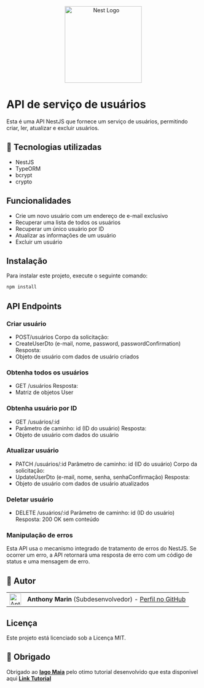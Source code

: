 <p align="center">
  <a href="http://nestjs.com/" target="blank"><img src="https://nestjs.com/img/logo-small.svg" width="200" alt="Nest Logo" /></a>
</p>

# API de serviço de usuários
Esta é uma API NestJS que fornece um serviço de usuários, permitindo criar, ler, atualizar e excluir usuários.

## 🎨 Tecnologias utilizadas
- NestJS
- TypeORM
- bcrypt
- crypto

## Funcionalidades
- Crie um novo usuário com um endereço de e-mail exclusivo
- Recuperar uma lista de todos os usuários
- Recuperar um único usuário por ID
- Atualizar as informações de um usuário
- Excluir um usuário

## Instalação
Para instalar este projeto, execute o seguinte comando:

```bash
npm install
```
## API Endpoints

### Criar usuário
- POST/usuários
Corpo da solicitação:
- CreateUserDto (e-mail, nome, password, passwordConfirmation)
Resposta:
- Objeto de usuário com dados de usuário criados
### Obtenha todos os usuários
- GET /usuários
Resposta:
- Matriz de objetos User

### Obtenha usuário por ID
- GET /usuários/:id
- Parâmetro de caminho: id (ID do usuário)
Resposta:
- Objeto de usuário com dados do usuário

### Atualizar usuário
- PATCH /usuários/:id
Parâmetro de caminho: id (ID do usuário)
Corpo da solicitação:
- UpdateUserDto (e-mail, nome, senha, senhaConfirmação)
Resposta:
- Objeto de usuário com dados de usuário atualizados

### Deletar usuário
- DELETE /usuários/:id
Parâmetro de caminho: id (ID do usuário)
Resposta: 200 OK sem conteúdo

### Manipulação de erros
Esta API usa o mecanismo integrado de tratamento de erros do NestJS. Se ocorrer um erro, a API retornará uma resposta de erro com um código de status e uma mensagem de erro.

## 👥 Autor

<table>
 <tr>
 <td alinhar="centro">
 <a href="https://github.com/Sub-Dev" target="_blank">
 <img src="https://avatars.githubusercontent.com/u/68450692?v=4" alt="Anthony-Marin" height="30" width="30"/>
 </a>
 </td>
 <td>
 <strong>Anthony Marin</strong> (Subdesenvolvedor) - <a href="https://github.com/Sub-Dev">Perfil no GitHub</a>
 </td>
 </tr>
</table>

## Licença
Este projeto está licenciado sob a Licença MIT.

## 💬 Obrigado
Obrigado ao [**Iago Maia**](https://github.com/iagomaia) pelo otimo tutorial desenvolvido que esta disponivel aqui [**Link Tutorial**](https://medium.com/@iago.maiasilva/construindo-uma-api-com-nestjs-postgresql-e-docker-parte-1-criando-nosso-primeiro-endpoint-248d4b8ecc9c)


